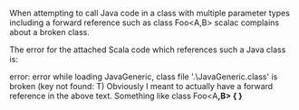 When attempting to call Java code in a class with multiple parameter types including a forward reference such as
class Foo<A,B<A>>
scalac complains about a broken class.

The error for the attached Scala code which references such a Java class is:

error: error while loading JavaGeneric, class file '.\JavaGeneric.class' is broken
(key not found: T)
Obviously I meant to actually have a forward reference in the above text.
Something like 
class Foo<A<B>,B> { }

